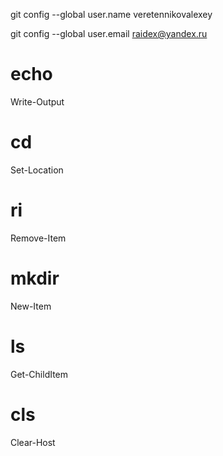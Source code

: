 git config --global user.name veretennikovalexey

git config --global user.email raidex@yandex.ru

# echo

Write-Output

# cd

Set-Location

# ri

Remove-Item

# mkdir

New-Item

# ls

Get-ChildItem

# cls

Clear-Host
